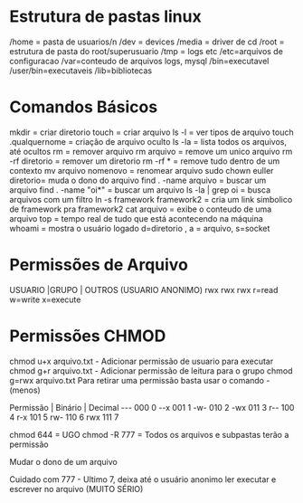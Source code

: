 # Estrutura de pastas linux

/home = pasta de usuarios/n
/dev = devices
/media = driver de cd
/root = estrutura de pasta do root/superusuario
/tmp = logs etc
/etc=arquivos de configuracao
/var=conteudo de arquivos logs, mysql
/bin=executavel
/user/bin=executaveis
/lib=bibliotecas

# Comandos Básicos

mkdir = criar diretorio
touch = criar arquivo
ls -l = ver tipos de arquivo
touch .qualquernome = criação de arquivo oculto
ls -la = lista todos os arquivos, até ocultos
rm = remover arquivo 
rm arquivo = remove um unico arquivo
rm -rf diretorio = remover um diretorio
rm -rf * = remove tudo dentro de um contexto
mv arquivo nomenovo = renomear arquivo
sudo chown euller diretorio= muda o dono do arquivo
find . -name arquivo = buscar um arquivo
find . -name "oi*" = buscar um arquivo
ls -la | grep oi = busca arquivos com um filtro
ln -s framework framework2 = cria um link simbolico de framework pra framework2
cat arquivo = exibe o conteudo de uma arquivo
top = tempo real de tudo que está acontecendo na máquina
whoami = mostra o usuário logado
d=diretorio , a = arquivo, s=socket

# Permissões de Arquivo

USUARIO  |GRUPO  | OUTROS (USUARIO ANONIMO)
rwx        rwx     rwx
r=read w=write x=execute

# Permissões CHMOD

chmod u+x arquivo.txt - Adicionar permissão de usuario para executar
chmod g+r arquivo.txt - Adicionar permissão de leitura para o grupo
chmod g=rwx arquivo.txt
Para retirar uma permissão basta usar o comando - (menos)

Permissão |  Binário | Decimal
---           000         0
--x           001         1
-w-           010         2
-wx           011         3
r--           100         4
r-x           101         5
rw-           110         6
rwx           111         7 
                          
chmod 644 = UGO
chmod -R 777 = Todos os arquivos e subpastas terão a permissão

Mudar o dono de um arquivo

Cuidado com 777 - Ultimo 7, deixa até o usuário anonimo ler executar e escrever no arquivo (MUITO SÉRIO)
